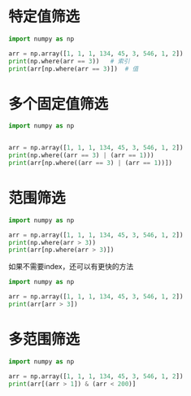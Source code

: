 # 特定值筛选

```python
import numpy as np

arr = np.array([1, 1, 1, 134, 45, 3, 546, 1, 2])
print(np.where(arr == 3))	# 索引
print(arr[np.where(arr == 3)])	# 值
```



# 多个固定值筛选 

```python
import numpy as np


arr = np.array([1, 1, 1, 134, 45, 3, 546, 1, 2])
print(np.where((arr == 3) | (arr == 1)))
print(arr[np.where((arr == 3) | (arr == 1))])

```

# 范围筛选 

```python
import numpy as np

arr = np.array([1, 1, 1, 134, 45, 3, 546, 1, 2])
print(np.where(arr > 3))
print(arr[np.where(arr > 3)])

```

如果不需要index，还可以有更快的方法

```python
import numpy as np

arr = np.array([1, 1, 1, 134, 45, 3, 546, 1, 2])
print(arr[arr > 3])
```



# 多范围筛选

```python
import numpy as np

arr = np.array([1, 1, 1, 134, 45, 3, 546, 1, 2])
print(arr[(arr > 1]) & (arr < 200)]
```



